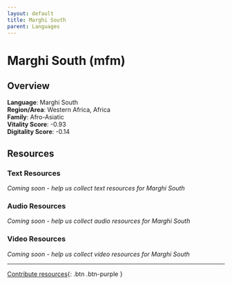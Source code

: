 ```yaml
---
layout: default
title: Marghi South
parent: Languages
---
```


# Marghi South (mfm)

## Overview

**Language**: Marghi South  
**Region/Area**: Western Africa, Africa  
**Family**: Afro-Asiatic  
**Vitality Score**: -0.93  
**Digitality Score**: -0.14  

## Resources

### Text Resources
*Coming soon - help us collect text resources for Marghi South*

### Audio Resources
*Coming soon - help us collect audio resources for Marghi South*

### Video Resources
*Coming soon - help us collect video resources for Marghi South*

---

[Contribute resources](https://fairtrain.github.io/){: .btn .btn-purple }
